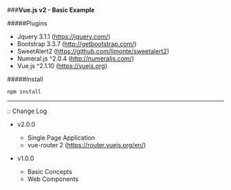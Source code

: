 ###**Vue.js v2 - Basic Example**

#####Plugins
- Jquery 3.1.1 (https://jquery.com/)
- Bootstrap 3.3.7 (http://getbootstrap.com/)
- SweetAlert2 (https://github.com/limonte/sweetalert2)
- Numeral.js ^2.0.4 (http://numeraljs.com/)
- Vue.js ^2.1.10 (https://vuejs.org)

#####Install
```
npm install
```

---

:: Change Log

- v2.0.0

   * Single Page Application
   * vue-router 2 (https://router.vuejs.org/en/)
   

- v1.0.0

   * Basic Concepts
   * Web Components
